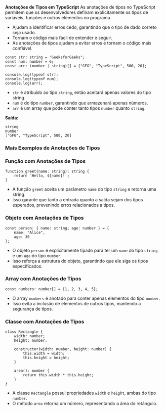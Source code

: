 
**Anotações de Tipos em TypeScript** As anotações de tipos no TypeScript permitem que os desenvolvedores definam explicitamente os tipos de variáveis, funções e outros elementos no programa.

- Ajudam a identificar erros cedo, garantindo que o tipo de dado correto seja usado.
- Tornam o código mais fácil de entender e seguir.
- As anotações de tipos ajudam a evitar erros e tornam o código mais confiável.

```
const str: string = "GeeksforGeeks";
const num: number = 6;
const arr: (number | string)[] = ["GFG", "TypeScript", 500, 20];

console.log(typeof str);
console.log(typeof num);
console.log(arr);
```

- `str` é atribuído ao tipo `string`, então aceitará apenas valores do tipo string.
- `num` é do tipo `number`, garantindo que armazenará apenas números.
- `arr` é um array que pode conter tanto tipos `number` quanto `string`.

**Saída:**

```
string
number
["GFG", "TypeScript", 500, 20]
```

### **Mais Exemplos de Anotações de Tipos**

### **Função com Anotações de Tipos**

```
function greet(name: string): string {
    return `Hello, ${name}!`;
}
```

- A função `greet` aceita um parâmetro `name` do tipo `string` e retorna uma string.
- Isso garante que tanto a entrada quanto a saída sejam dos tipos esperados, prevenindo erros relacionados a tipos.

### **Objeto com Anotações de Tipos**

```
const person: { name: string; age: number } = {
    name: "Alice",
    age: 30
};
```

- O objeto `person` é explicitamente tipado para ter um `name` do tipo `string` e um `age` do tipo `number`.
- Isso reforça a estrutura do objeto, garantindo que ele siga os tipos especificados.

### **Array com Anotações de Tipos**

```
const numbers: number[] = [1, 2, 3, 4, 5];
```

- O array `numbers` é anotado para conter apenas elementos do tipo `number`.
- Isso evita a inclusão de elementos de outros tipos, mantendo a segurança de tipos.

### **Classe com Anotações de Tipos**

```
class Rectangle {
    width: number;
    height: number;

    constructor(width: number, height: number) {
        this.width = width;
        this.height = height;
    }

    area(): number {
        return this.width * this.height;
    }
}
```

- A classe `Rectangle` possui propriedades `width` e `height`, ambas do tipo `number`.
- O método `area` retorna um número, representando a área do retângulo.






